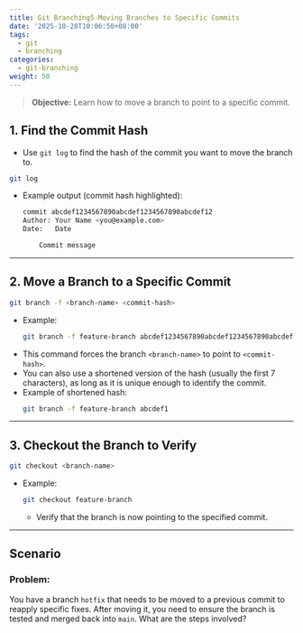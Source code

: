 ```yaml
---
title: Git Branching5-Moving Branches to Specific Commits
date: '2025-10-28T10:06:50+08:00'
tags:
  - git
  - branching
categories:
  - git-branching
weight: 50
---
```

>**Objective:** Learn how to move a branch to point to a specific commit.   
## 1. **Find the Commit Hash**   
- Use `git log` to find the hash of the commit you want to move the branch to.   
```bash
git log

```
- Example output (commit hash highlighted):   
    ```bash
	commit abcdef1234567890abcdef1234567890abcdef12
	Author: Your Name <you@example.com>
	Date:   Date
	
	    Commit message
	```

---
## 2. **Move a Branch to a Specific Commit**   
```bash
git branch -f <branch-name> <commit-hash>
```
- Example:   
	```bash
	git branch -f feature-branch abcdef1234567890abcdef1234567890abcdef12
	```
- This command forces the branch `<branch-name>` to point to `<commit-hash>`.   
- You can also use a shortened version of the hash (usually the first 7 characters), as long as it is unique enough to identify the commit.   
- Example of shortened hash:   
	```bash
	git branch -f feature-branch abcdef1
	```

---
## 3. **Checkout the Branch to Verify**   
```bash
git checkout <branch-name>
```
- Example:   
    ```bash
	git checkout feature-branch
	```
    - Verify that the branch is now pointing to the specified commit.   

---
## **Scenario**
### **Problem:**
You have a branch `hotfix` that needs to be moved to a previous commit to reapply specific fixes. After moving it, you need to ensure the branch is tested and merged back into `main`. What are the steps involved?   
